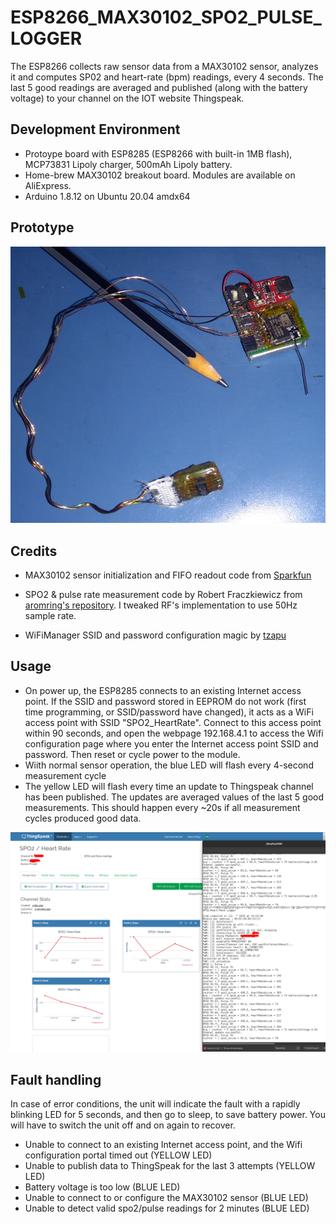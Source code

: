 # ESP8266_MAX30102_SPO2_PULSE_LOGGER

The ESP8266 collects raw sensor data from a MAX30102 
sensor, analyzes it and computes SP02 and heart-rate (bpm) readings, every 4 seconds. 
The last 5 good readings are averaged and published (along with the battery voltage) to your 
channel on the IOT website Thingspeak.

## Development Environment

* Protoype board with ESP8285 (ESP8266 with built-in 1MB flash), MCP73831 Lipoly charger, 500mAh Lipoly battery.
* Home-brew MAX30102 breakout board. Modules are available on AliExpress.
* Arduino 1.8.12 on Ubuntu 20.04 amdx64

## Prototype

<img src="prototype_hardware.jpg" />


## Credits

* MAX30102 sensor initialization and FIFO readout code from 
[Sparkfun](https://github.com/sparkfun/SparkFun_MAX3010x_Sensor_Library)

* SPO2 & pulse rate measurement code by Robert Fraczkiewicz from 
[aromring's repository](https://github.com/aromring/MAX30102_by_RF). I tweaked RF's implementation to use 50Hz sample rate. 

* WiFiManager SSID and password configuration magic by [tzapu](https://github.com/tzapu/WiFiManager)

## Usage

* On power up, the ESP8285 connects to an existing Internet access point. If the SSID and password 
stored in EEPROM do not work (first time programming, or SSID/password have changed), it acts as a 
WiFi access point with SSID "SPO2_HeartRate". Connect to this access point within 90 seconds,
and open the webpage 192.168.4.1 to access the Wifi configuration page where you enter the 
Internet access point SSID and password. Then reset or cycle power to the module.
* Wiith normal sensor operation, the blue LED will flash every 4-second measurement cycle
* The yellow LED will flash every time an update to Thingspeak channel has been published. The updates are averaged values of the last 5 good measurements. This should happen every ~20s if all measurement cycles produced good data. 

<img src="screenshot.png"/>

## Fault handling

In case of error conditions, the unit will indicate the fault with a rapidly blinking LED for 5 seconds,
and then go to sleep, to save battery power. You will have to switch the unit off and on again to recover.

* Unable to connect to an existing Internet access point, and the Wifi configuration portal timed out (YELLOW LED)
* Unable to publish data to ThingSpeak for the last 3 attempts (YELLOW LED)
* Battery voltage is too low (BLUE LED)   
* Unable to connect to or configure the MAX30102 sensor (BLUE LED)
* Unable to detect valid spo2/pulse readings for 2 minutes (BLUE LED)




